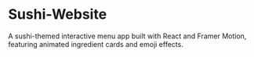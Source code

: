 # Sushi-Website
A sushi-themed interactive menu app built with React and Framer Motion, featuring animated ingredient cards and emoji effects.
